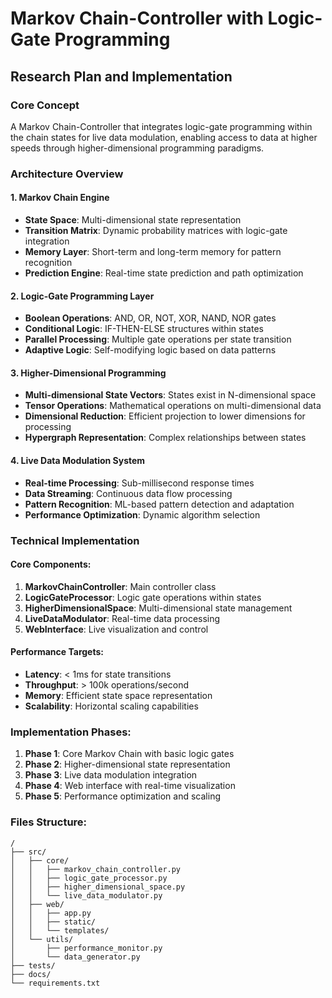 # Markov Chain-Controller with Logic-Gate Programming

## Research Plan and Implementation

### Core Concept
A Markov Chain-Controller that integrates logic-gate programming within the chain states for live data modulation, enabling access to data at higher speeds through higher-dimensional programming paradigms.

### Architecture Overview

#### 1. Markov Chain Engine
- **State Space**: Multi-dimensional state representation
- **Transition Matrix**: Dynamic probability matrices with logic-gate integration
- **Memory Layer**: Short-term and long-term memory for pattern recognition
- **Prediction Engine**: Real-time state prediction and path optimization

#### 2. Logic-Gate Programming Layer
- **Boolean Operations**: AND, OR, NOT, XOR, NAND, NOR gates
- **Conditional Logic**: IF-THEN-ELSE structures within states
- **Parallel Processing**: Multiple gate operations per state transition
- **Adaptive Logic**: Self-modifying logic based on data patterns

#### 3. Higher-Dimensional Programming
- **Multi-dimensional State Vectors**: States exist in N-dimensional space
- **Tensor Operations**: Mathematical operations on multi-dimensional data
- **Dimensional Reduction**: Efficient projection to lower dimensions for processing
- **Hypergraph Representation**: Complex relationships between states

#### 4. Live Data Modulation System
- **Real-time Processing**: Sub-millisecond response times
- **Data Streaming**: Continuous data flow processing
- **Pattern Recognition**: ML-based pattern detection and adaptation
- **Performance Optimization**: Dynamic algorithm selection

### Technical Implementation

#### Core Components:
1. **MarkovChainController**: Main controller class
2. **LogicGateProcessor**: Logic gate operations within states
3. **HigherDimensionalSpace**: Multi-dimensional state management
4. **LiveDataModulator**: Real-time data processing
5. **WebInterface**: Live visualization and control

#### Performance Targets:
- **Latency**: < 1ms for state transitions
- **Throughput**: > 100k operations/second
- **Memory**: Efficient state space representation
- **Scalability**: Horizontal scaling capabilities

### Implementation Phases:
1. **Phase 1**: Core Markov Chain with basic logic gates
2. **Phase 2**: Higher-dimensional state representation
3. **Phase 3**: Live data modulation integration
4. **Phase 4**: Web interface with real-time visualization
5. **Phase 5**: Performance optimization and scaling

### Files Structure:
```
/
├── src/
│   ├── core/
│   │   ├── markov_chain_controller.py
│   │   ├── logic_gate_processor.py
│   │   ├── higher_dimensional_space.py
│   │   └── live_data_modulator.py
│   ├── web/
│   │   ├── app.py
│   │   ├── static/
│   │   └── templates/
│   └── utils/
│       ├── performance_monitor.py
│       └── data_generator.py
├── tests/
├── docs/
└── requirements.txt
```
